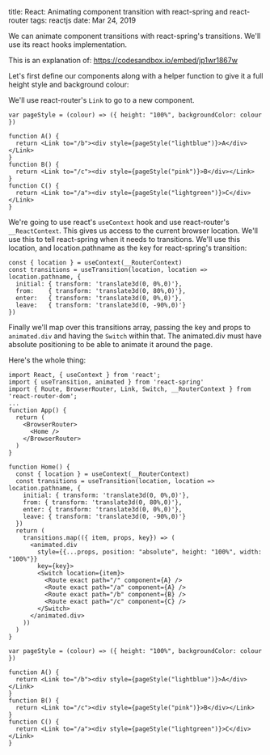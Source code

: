 title: React: Animating component transition with react-spring and react-router
tags: reactjs
date: Mar 24, 2019

We can animate component transitions with react-spring's transitions. We'll use its react hooks implementation.

This is an explanation of: https://codesandbox.io/embed/jp1wr1867w

Let's first define our components along with a helper function to give it a full height style and background colour:

We'll use react-router's `Link` to go to a new component.

```
var pageStyle = (colour) => ({ height: "100%", backgroundColor: colour })

function A() {
  return <Link to="/b"><div style={pageStyle("lightblue")}>A</div></Link>
}
function B() {
  return <Link to="/c"><div style={pageStyle("pink")}>B</div></Link>
}
function C() {
  return <Link to="/a"><div style={pageStyle("lightgreen")}>C</div></Link>
}
```

We're going to use react's `useContext` hook and use react-router's `__ReactContext`. This gives us access to the current browser location. We'll use this to tell react-spring when it needs to transitions. We'll use this location, and location.pathname as the key for react-spring's transition:

```
const { location } = useContext(__RouterContext)
const transitions = useTransition(location, location => location.pathname, {
  initial: { transform: 'translate3d(0, 0%,0)'},
  from:    { transform: 'translate3d(0, 80%,0)'},
  enter:   { transform: 'translate3d(0, 0%,0)'},
  leave:   { transform: 'translate3d(0, -90%,0)'}
})
```

Finally we'll map over this transitions array, passing the key and props to `animated.div` and having the `Switch` within that. The animated.div must have absolute positioning to be able to animate it around the page.

Here's the whole thing:

```
import React, { useContext } from 'react';
import { useTransition, animated } from 'react-spring'
import { Route, BrowserRouter, Link, Switch, __RouterContext } from 'react-router-dom';
...
function App() {
  return (
    <BrowserRouter>
      <Home />
    </BrowserRouter>
  )
}

function Home() {
  const { location } = useContext(__RouterContext)
  const transitions = useTransition(location, location => location.pathname, {
    initial: { transform: 'translate3d(0, 0%,0)'},
    from: { transform: 'translate3d(0, 80%,0)'},
    enter: { transform: 'translate3d(0, 0%,0)'},
    leave: { transform: 'translate3d(0, -90%,0)'}
  })
  return (
    transitions.map(({ item, props, key}) => (
      <animated.div 
        style={{...props, position: "absolute", height: "100%", width: "100%"}} 
        key={key}>
        <Switch location={item}>
          <Route exact path="/" component={A} />
          <Route exact path="/a" component={A} />
          <Route exact path="/b" component={B} />
          <Route exact path="/c" component={C} />
        </Switch>
      </animated.div>
    ))
  )
}

var pageStyle = (colour) => ({ height: "100%", backgroundColor: colour })

function A() {
  return <Link to="/b"><div style={pageStyle("lightblue")}>A</div></Link>
}
function B() {
  return <Link to="/c"><div style={pageStyle("pink")}>B</div></Link>
}
function C() {
  return <Link to="/a"><div style={pageStyle("lightgreen")}>C</div></Link>
}
```
